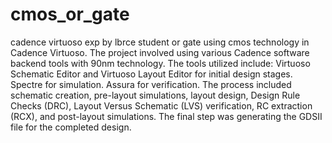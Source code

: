 # cmos_or_gate
cadence virtuoso exp by lbrce student
 or gate using cmos technology in Cadence Virtuoso. The project involved using various Cadence software backend tools with 90nm technology.
The tools utilized include:
Virtuoso Schematic Editor and Virtuoso Layout Editor for initial design stages.
Spectre for simulation.
Assura for verification.
The process included schematic creation, pre-layout simulations, layout design, Design Rule Checks (DRC), Layout Versus Schematic (LVS) verification, RC extraction (RCX), and post-layout simulations.
The final step was generating the GDSII file for the completed design.
